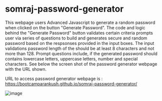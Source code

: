 # somraj-password-generator

This webpage users Advanced Javascript to generate a random password when clicked on the button "Generate Password". The code and logic behind the "Generate Password" button validates certain criteria prompts user via series of questions to build and generates secure and random password based on the respsonses provided in the input boxes. The input validations password length of the should be at least 8 characters and not more than 128. Prompt questions include, if the generated password should contains lowercase letters, uppercase letters, number and special characters. See below the screen shot of the password generator webpage with the URL shown.

URL to access password generator webpage is : https://bootcamparankush.github.io/somraj-password-generator/



![image](https://user-images.githubusercontent.com/120338398/212756675-17e7811f-45a9-45da-bd45-4435966a2948.png)
